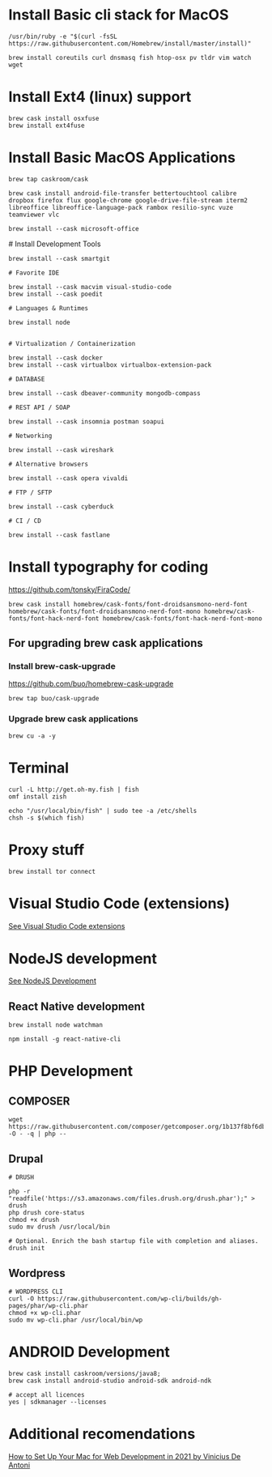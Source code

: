 # Install Basic cli stack for MacOS
```
/usr/bin/ruby -e "$(curl -fsSL https://raw.githubusercontent.com/Homebrew/install/master/install)"

brew install coreutils curl dnsmasq fish htop-osx pv tldr vim watch wget
```
# Install Ext4 (linux) support

```
brew cask install osxfuse
brew install ext4fuse
```

# Install Basic MacOS Applications
```
brew tap caskroom/cask

brew cask install android-file-transfer bettertouchtool calibre dropbox firefox flux google-chrome google-drive-file-stream iterm2 libreoffice libreoffice-language-pack rambox resilio-sync vuze teamviewer vlc

brew install --cask microsoft-office
```


# Install Development Tools

```
brew install --cask smartgit

# Favorite IDE

brew install --cask macvim visual-studio-code
brew install --cask poedit 

# Languages & Runtimes

brew install node


# Virtualization / Containerization

brew install --cask docker
brew install --cask virtualbox virtualbox-extension-pack

# DATABASE

brew install --cask dbeaver-community mongodb-compass

# REST API / SOAP

brew install --cask insomnia postman soapui

# Networking

brew install --cask wireshark

# Alternative browsers

brew install --cask opera vivaldi

# FTP / SFTP

brew install --cask cyberduck

# CI / CD

brew install --cask fastlane  
```


# Install typography for coding

https://github.com/tonsky/FiraCode/

```
brew cask install homebrew/cask-fonts/font-droidsansmono-nerd-font homebrew/cask-fonts/font-droidsansmono-nerd-font-mono homebrew/cask-fonts/font-hack-nerd-font homebrew/cask-fonts/font-hack-nerd-font-mono
```

## For upgrading brew cask applications

### Install brew-cask-upgrade

https://github.com/buo/homebrew-cask-upgrade

```
brew tap buo/cask-upgrade
```

### Upgrade brew cask applications

```
brew cu -a -y
```

# Terminal
```
curl -L http://get.oh-my.fish | fish
omf install zish

echo "/usr/local/bin/fish" | sudo tee -a /etc/shells
chsh -s $(which fish)
```

# Proxy stuff
```
brew install tor connect
```

# Visual Studio Code (extensions)

[See Visual Studio Code extensions](README-VisualStudioCode.md)

# NodeJS development

[See NodeJS Development](README-NodeJS.md)


## React Native development

```
brew install node watchman

npm install -g react-native-cli
```

# PHP Development

## COMPOSER

```
wget https://raw.githubusercontent.com/composer/getcomposer.org/1b137f8bf6db3e79a38a5bc45324414a6b1f9df2/web/installer -O - -q | php -- 
```

## Drupal

```
# DRUSH

php -r "readfile('https://s3.amazonaws.com/files.drush.org/drush.phar');" > drush
php drush core-status
chmod +x drush
sudo mv drush /usr/local/bin

# Optional. Enrich the bash startup file with completion and aliases.
drush init
```

## Wordpress

```
# WORDPRESS CLI
curl -O https://raw.githubusercontent.com/wp-cli/builds/gh-pages/phar/wp-cli.phar
chmod +x wp-cli.phar
sudo mv wp-cli.phar /usr/local/bin/wp
```

# ANDROID Development 

```
brew cask install caskroom/versions/java8;
brew cask install android-studio android-sdk android-ndk

# accept all licences
yes | sdkmanager --licenses
```

# Additional recomendations

[How to Set Up Your Mac for Web Development in 2021 by Vinicius De Antoni](https://betterprogramming.pub/how-to-set-up-your-macbook-for-web-development-in-2021-a7a1f53f6462#9018)
